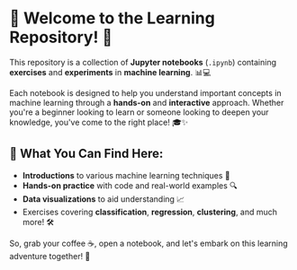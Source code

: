 # 🌟 Welcome to the **Learning** Repository! 🌟

This repository is a collection of **Jupyter notebooks** (`.ipynb`) containing **exercises** and **experiments** in **machine learning**. 📊💻

Each notebook is designed to help you understand important concepts in machine learning through a **hands-on** and **interactive** approach. Whether you're a beginner looking to learn or someone looking to deepen your knowledge, you've come to the right place! 🎓✨

## 🎯 What You Can Find Here:

- **Introductions** to various machine learning techniques 🧠
- **Hands-on practice** with code and real-world examples 🔍
- **Data visualizations** to aid understanding 📈
- Exercises covering **classification**, **regression**, **clustering**, and much more! 🛠️

So, grab your coffee ☕, open a notebook, and let's embark on this learning adventure together! 🚀

